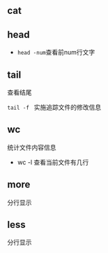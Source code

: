## cat



## head

+ `head -num`查看前num行文字



## tail

查看结尾

`tail -f ` 实施追踪文件的修改信息

## wc

统计文件内容信息

+ wc -l 查看当前文件有几行



## more 

分行显示



## less

分行显示



